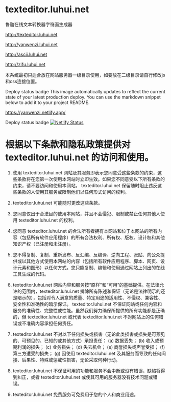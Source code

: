 # texteditor.luhui.net
鲁虺在线文本转换器字符画生成器


http://texteditor.luhui.net


http://yanwenzi.luhui.net


http://ascii.luhui.net


http://zifu.luhui.net

本系统最初只适合放在网站服务器一级目录使用，如要放在二级目录请自行修改js和css连接位置。

Deploy status badge
This image automatically updates to reflect the current state of your latest production deploy. You can use the markdown snippet below to add it to your project README.


https://yanwenzi.netlify.app/


Deploy status badge
[![Netlify Status](https://api.netlify.com/api/v1/badges/79e84624-5271-4eb3-b8f2-d3e095d7f1a6/deploy-status)](https://app.netlify.com/sites/yanwenzi/deploys)


# 根据以下条款和隐私政策提供对 texteditor.luhui.net 的访问和使用。

1. 使用 texteditor.luhui.net 网站及其服务即表示您同意受这些条款的约束，这些条款将在您第一次使用本网站时立即生效。如果您不同意受以下所有条款的约束，请不要访问和使用本网站。 texteditor.luhui.net 保留随时阻止违反这些条款的人使用其服务或限制他们以任何形式访问的权利。

2. texteditor.luhui.net 可能随时更改这些条款。

3. 您同意仅出于合法目的使用本网站，并且不会侵犯、限制或禁止任何其他人使用 texteditor.luhui.net 的权利。

4. 您同意 texteditor.luhui.net 的合法所有者拥有本网站和位于本网站的所有内容（包括所有软件应用程序）的所有合法权利、所有权、版权、设计权和其他知识产权（已注册和未注册）。

5. 您不得复制、复制、重新发布、反汇编、反编译、逆向工程、张贴、向公众提供或以其他方式使用本网站的内容（包括所有软件应用程序、脚本、网页、设计元素和图形）以任何方式。您只能复制、编辑和使用通过网站上列出的在线工具生成的代码。

6. texteditor.luhui.net 网站内容和服务按“原样”和“可用”的基础提供。在法律允许的范围内，texteditor.luhui.net 排除所有陈述和保证（无论是法律明示的还是暗示的），包括对令人满意的质量、特定用途的适用性、不侵权、兼容性、安全性和准确性的暗示保证。 texteditor.luhui.net 不保证网站或任何内容和服务的准确性、完整性或性能。虽然我们努力确保所提供的所有功能都是正确的，但 texteditor.luhui.net 或代表 texteditor.luhui.net 不对网站上的任何错误或不准确内容承担任何责任。

7. texteditor.luhui.net 不对以下任何损失或损害（无论此类损害或损失是可预见的、可预见的、已知的或其他方式）承担责任： (a) 数据丢失； (b) 收入或预期利润的损失； (c) 业务损失； (d) 失去机会； (e) 商誉损失或声誉受损； (f) 第三方遭受的损失； (g) 因使用 texteditor.luhui.net 及其服务而导致的任何间接、后果性、特殊或惩戒性损害，无论采取何种行动。

8. texteditor.luhui.net 不保证可用的功能和服务不会中断或没有错误，缺陷将得到纠正，或者 texteditor.luhui.net 或使其可用的服务器没有技术问题或错误。

9. texteditor.luhui.net 免费服务可免费用于您的个人和商业用途。
